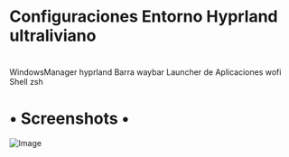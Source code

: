 #
# **Configuraciones Entorno Hyprland ultraliviano**
#

WindowsManager              hyprland
Barra                       waybar
Launcher de Aplicaciones    wofi
Shell 	                    zsh

# • Screenshots •

![Image](https://github.com/user-attachments/assets/e800666d-a561-46bd-b198-3cdb1044d038)
